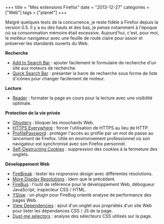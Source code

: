 +++
title = "Mes extensions Firefox"
date = "2013-12-27"
categories = ["Web"]
tags = ["planet"]
+++

Malgré quelques tests de la concurrence, je reste fidèle à Firefox depuis la
version 0.5. Il y a eu des hauts et des bas, je pense notamment à l'époque où
sa consommation mémoire était excessive. Aujourd'hui, c'est, pour moi, le
meilleur navigateur avec une feuille de route claire pour assoir et préserver
les standards ouverts du  Web.

**Recherche**

- [Add to Search
  Bar](https://addons.mozilla.org/en-US/firefox/addon/add-to-search-bar) :
  ajouter facilement le formulaire de recherche d'un site aux moteurs de
  recherche.
- [Quick Search
  Bar](https://addons.mozilla.org/en-us/firefox/addon/quicksearch) : présenter
  la barre de recherche sous forme de liste d'icônes pour changer facilement de
  moteur.

**Lecture**

- [Reader](https://addons.mozilla.org/en-US/firefox/addon/reader) : formater la
  page en cours pour la lecture avec une visibilité optimale.

**Protection de la vie privée**

- [Ghostery](https://addons.mozilla.org/en-US/firefox/addon/ghostery) : bloquer
  les mouchards Web.
- [HTTPS Everywhere](https://www.eff.org/https-everywhere) : forcer
  l'utilisation de HTTPS au lieu de HTTP.
- [ProfilePassword](https://freeshell.de/~kaosmos/profilepassword-en.html) : protéger l'accès au profile par un mot de passe au lancement de Firefox.
  Utile en environnement professionnel où son navigateur est synchronisé avec son Firefox personnel.
- [Self-Destructing Cookies](https://addons.mozilla.org/en-US/firefox/addon/self-destructing-cookies) : suppression des cookies à la fermeture des onglets.

**Développement Web**

- [FireBreak](https://addons.mozilla.org/en-US/firefox/addon/firebreak) :
  tester les *responsive design* avec différentes résolutions.
- [More Display Resolutions](https://addons.mozilla.org/ja/firefox/addon/more-display-resolutions) : idem que le précédent.
- [FireBug](https://getfirebug.com) : l'outil de référence pour le
  développement Web, débogueur JavaScript, inspecteur CSS / HTML.
- [YSlow](https://addons.mozilla.org/en-US/firefox/addon/yslow) : un plugin pour FireBug orienté analyse de performance des pages Web.
- [View Dependencies](https://addons.mozilla.org/en-US/firefox/addon/view-dependencies) : ajout d'un onglet aux propriétés d'un site Web pour lister les dépendances
  CSS / JS de la page.
- [Dust-me selectors](https://addons.mozilla.org/en-US/firefox/addon/dust-me-selectors) : analyse des sélecteurs CSS utilisés sur la page.
